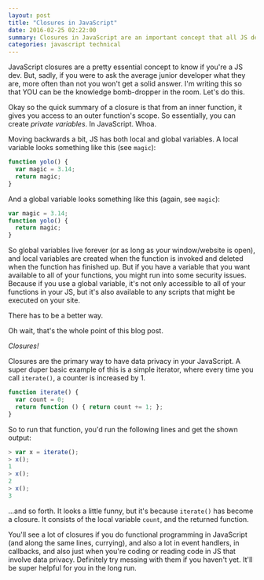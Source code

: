```yaml
---
layout: post
title: "Closures in JavaScript"
date: 2016-02-25 02:22:00
summary: Closures in JavaScript are an important concept that all JS devs should know. So here's a summary for you.
categories: javascript technical
---
```


JavaScript closures are a pretty essential concept to know if you're a JS dev.
But, sadly, if you were to ask the average junior developer what they are, more
often than not you won't get a solid answer.  I'm writing this so that YOU can
be the knowledge bomb-dropper in the room.  Let's do this.

Okay so the quick summary of a closure is that from an inner function, it gives
you access to an outer function's scope.  So essentially, you can create
*private variables*.  In JavaScript.  Whoa.

Moving backwards a bit, JS has both local and global variables. A local variable
looks something like this (see `magic`):

```js
function yolo() {
  var magic = 3.14;
  return magic;
}
```

And a global variable looks something like this (again, see `magic`):

```js
var magic = 3.14;
function yolo() {
  return magic;
}
```

So global variables live forever (or as long as your window/website is open),
and local variables are created when the function is invoked and deleted when
the function has finished up.  But if you have a variable that you want
available to all of your functions, you might run into some security issues.
Because if you use a global variable, it's not only accessible to all of your
functions in your JS, but it's also available to any scripts that might be
executed on your site.

There has to be a better way.

Oh wait, that's the whole point of this blog post.

*Closures!*

Closures are the primary way to have data privacy in your JavaScript.  A super
duper basic example of this is a simple iterator, where every time you call
`iterate()`, a counter is increased by 1.

```js
function iterate() {
  var count = 0;
  return function () { return count += 1; };
}
```

So to run that function, you'd run the following lines and get the shown output:
```js
> var x = iterate();
> x();
1
> x();
2
> x();
3
```
...and so forth.  It looks a little funny, but it's because `iterate()` has
become a closure.  It consists of the local variable `count`, and the returned
function.

You'll see a lot of closures if you do functional programming in JavaScript (and
along the same lines, currying), and also a lot in event handlers, in callbacks,
and also just when you're coding or reading code in JS that involve data
privacy.  Definitely try messing with them if you haven't yet.  It'll be super
helpful for you in the long run.
